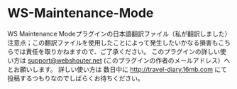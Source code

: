 # WS-Maintenance-Mode
WS Maintenance Modeプラグインの日本語翻訳ファイル（私が翻訳しました）
注意点；この翻訳ファイルを使用したことによって発生したいかなる損害もこちらでは責任を取りかねますので、ご了承ください。
このプラグインの詳しい使い方は support@webshouter.net (このプラグインの作者のメールアドレス）へとお願いします。
詳しい使い方は 数日中に http://travel-diary.16mb.com にて投稿するつもりなのでしばらくお待ちください。
